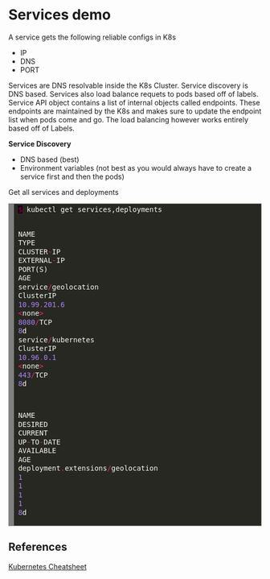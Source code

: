 # Services demo

A service gets the following reliable configs in K8s

- IP
- DNS
- PORT

Services are DNS resolvable inside the K8s Cluster. Service discovery is DNS based. Services also load balance requets 
to pods based off of labels. Service API object contains a list of internal objects called endpoints. These endpoints
are maintained by the K8s and makes sure to update the endpoint list when pods come and go. The load balancing however
works entirely based off of Labels.

**Service Discovery**
- DNS based (best)
- Environment variables (not best as you would always have to create a service first and then the pods)


Get all services and deployments 

<!-- HTML generated using hilite.me --><div style="background: #272822; overflow:auto;width:auto;border:solid gray;border-width:.1em .1em .1em .8em;padding:.2em .6em;"><pre style="margin: 0; line-height: 125%"><span style="color: #960050; background-color: #1e0010">$</span> <span style="color: #f8f8f2">kubectl</span> <span style="color: #f8f8f2">get</span> <span style="color: #f8f8f2">services,deployments</span>

<span style="color: #f8f8f2">NAME</span>                  <span style="color: #f8f8f2">TYPE</span>        <span style="color: #f8f8f2">CLUSTER</span><span style="color: #f92672">-</span><span style="color: #f8f8f2">IP</span>    <span style="color: #f8f8f2">EXTERNAL</span><span style="color: #f92672">-</span><span style="color: #f8f8f2">IP</span>   <span style="color: #f8f8f2">PORT(S)</span>    <span style="color: #f8f8f2">AGE</span>
<span style="color: #f8f8f2">service</span><span style="color: #f92672">/</span><span style="color: #f8f8f2">geolocation</span>   <span style="color: #f8f8f2">ClusterIP</span>   <span style="color: #ae81ff">10.99</span><span style="color: #f92672">.</span><span style="color: #ae81ff">201.6</span>   <span style="color: #f92672">&lt;</span><span style="color: #f8f8f2">none</span><span style="color: #f92672">&gt;</span>        <span style="color: #ae81ff">8080</span><span style="color: #f92672">/</span><span style="color: #f8f8f2">TCP</span>   <span style="color: #ae81ff">8</span><span style="color: #f8f8f2">d</span>
<span style="color: #f8f8f2">service</span><span style="color: #f92672">/</span><span style="color: #f8f8f2">kubernetes</span>    <span style="color: #f8f8f2">ClusterIP</span>   <span style="color: #ae81ff">10.96</span><span style="color: #f92672">.</span><span style="color: #ae81ff">0.1</span>     <span style="color: #f92672">&lt;</span><span style="color: #f8f8f2">none</span><span style="color: #f92672">&gt;</span>        <span style="color: #ae81ff">443</span><span style="color: #f92672">/</span><span style="color: #f8f8f2">TCP</span>    <span style="color: #ae81ff">8</span><span style="color: #f8f8f2">d</span>

<span style="color: #f8f8f2">NAME</span>                                <span style="color: #f8f8f2">DESIRED</span>   <span style="color: #f8f8f2">CURRENT</span>   <span style="color: #f8f8f2">UP</span><span style="color: #f92672">-</span><span style="color: #f8f8f2">TO</span><span style="color: #f92672">-</span><span style="color: #f8f8f2">DATE</span>   <span style="color: #f8f8f2">AVAILABLE</span>   <span style="color: #f8f8f2">AGE</span>
<span style="color: #f8f8f2">deployment</span><span style="color: #f92672">.</span><span style="color: #f8f8f2">extensions</span><span style="color: #f92672">/</span><span style="color: #f8f8f2">geolocation</span>   <span style="color: #ae81ff">1</span>         <span style="color: #ae81ff">1</span>         <span style="color: #ae81ff">1</span>            <span style="color: #ae81ff">1</span>           <span style="color: #ae81ff">8</span><span style="color: #f8f8f2">d</span>
</pre></div>



## References

[Kubernetes Cheatsheet](https://kubernetes.io/docs/reference/kubectl/cheatsheet/)
